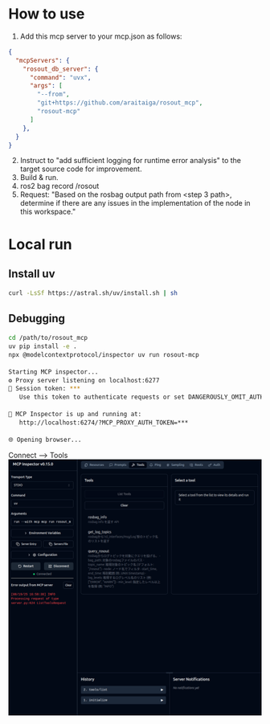 # How to use

1. Add this mcp server to your mcp.json as follows:  

```json
{
  "mcpServers": {
    "rosout_db_server": {
      "command": "uvx",
      "args": [
        "--from",
        "git+https://github.com/araitaiga/rosout_mcp",
        "rosout-mcp"
      ]
    },
  }
}
```

2. Instruct to "add sufficient logging for runtime error analysis" to the target source code for improvement.
3. Build & run.
4. ros2 bag record /rosout
5. Request: "Based on the rosbag output path from <step 3 path>, determine if there are any issues in the implementation of the node in this workspace."

# Local run

## Install uv

```sh
curl -LsSf https://astral.sh/uv/install.sh | sh
```

## Debugging

```sh
cd /path/to/rosout_mcp
uv pip install -e .
npx @modelcontextprotocol/inspector uv run rosout-mcp

Starting MCP inspector...
⚙️ Proxy server listening on localhost:6277
🔑 Session token: ***
   Use this token to authenticate requests or set DANGEROUSLY_OMIT_AUTH=true to disable auth

🚀 MCP Inspector is up and running at:
   http://localhost:6274/?MCP_PROXY_AUTH_TOKEN=***

🌐 Opening browser...

```

Connect --> Tools  
![inspector](./images/inspector.png)
